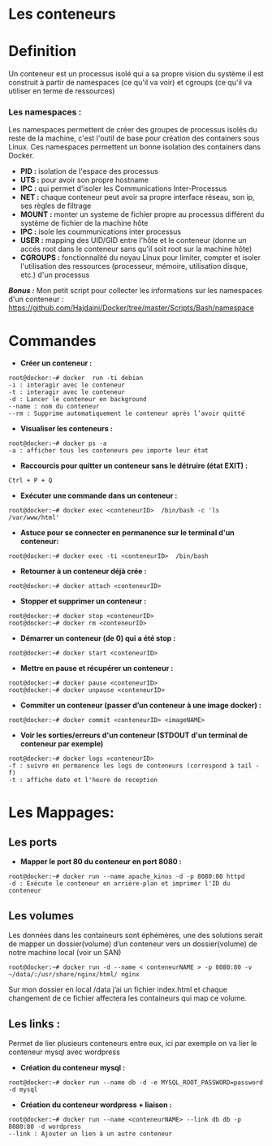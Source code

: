 # Les conteneurs

# Definition

Un conteneur est un processus isolé qui a sa propre vision du système il est construit à partir de namespaces (ce qu'il va voir) et cgroups (ce qu'il va utiliser en terme de ressources)

### Les namespaces :
Les namespaces permettent de créer des groupes de processus isolés du reste de la machine, c'est l'outil de base pour création des containers sous Linux. Ces namespaces permettent un bonne isolation des containers dans Docker.

- **PID :** isolation de l'espace des processus
- **UTS :** pour avoir son propre hostname
- **IPC :** qui permet d'isoler les Communications Inter-Processus
- **NET :** chaque conteneur peut avoir sa propre interface réseau, son ip, ses règles de filtrage
- **MOUNT :** monter un systeme de fichier propre au processus différent du système de fichier de la machine hôte
- **IPC :** isole les coummunications inter processus
- **USER :** mapping des UID/GID entre l'hôte et le conteneur (donne un accés root dans le conteneur sans qu'il soit root sur la machine hôte)
- **CGROUPS :** fonctionnalité du noyau Linux pour limiter, compter et isoler l'utilisation des ressources (processeur, mémoire, utilisation disque, etc.) d'un processus

***Bonus :*** Mon petit script pour collecter les informations sur les namespaces d'un conteneur : https://github.com/Hajdaini/Docker/tree/master/Scripts/Bash/namespace


# Commandes

- **Créer un conteneur :**
```
root@docker:~# docker  run -ti debian
-i : interagir avec le conteneur
-t : interagir avec le conteneur
-d : Lancer le conteneur en background
--name : nom du conteneur
--rm : Supprime automatiquement le conteneur après l’avoir quitté
```

- **Visualiser les conteneurs :**
```
root@docker:~# docker ps -a
-a : afficher tous les conteneurs peu importe leur état
```

- **Raccourcis pour quitter un conteneur sans le détruire (état EXIT) :**
```
Ctrl + P + Q
```

- **Exécuter une commande dans un conteneur :**
```
root@docker:~# docker exec <conteneurID>  /bin/bash -c 'ls /var/www/html'
```

- **Astuce pour se connecter en permanence sur le terminal d'un conteneur:**
```
root@docker:~# docker exec -ti <conteneurID>  /bin/bash 
```

- **Retourner à un conteneur déjà crée :**
```
root@docker:~# docker attach <conteneurID> 
```

- **Stopper et supprimer un conteneur :**
```
root@docker:~# docker stop <conteneurID> 
root@docker:~# docker rm <conteneurID> 
```

- **Démarrer un conteneur (de 0) qui a été stop :**
```
root@docker:~# docker start <conteneurID> 
```

- **Mettre en pause et récupérer un conteneur :**
```
root@docker:~# docker pause <conteneurID> 
root@docker:~# docker unpause <conteneurID> 
```

- **Commiter un conteneur (passer d’un conteneur à une image docker) :**
```
root@docker:~# docker commit <conteneurID> <imageNAME>
```

- **Voir les sorties/erreurs d'un conteneur (STDOUT d'un terminal de conteneur par exemple)**
```
root@docker:~# docker logs <conteneurID>
-f : suivre en permanence les logs de conteneurs (correspond à tail -f)
-t : affiche date et l'heure de reception
```

# Les Mappages:

## Les ports

- **Mapper le port 80 du conteneur en port 8080 :**
```
root@docker:~# docker run --name apache_kinos -d -p 8080:80 httpd
-d : Exécute le conteneur en arrière-plan et imprimer l'ID du conteneur
```

## Les volumes

Les données dans les containeurs sont éphémères, une des solutions serait de mapper un dossier(volume) d’un conteneur vers un dossier(volume) de notre machine local (voir un SAN)
```
root@docker:~# docker run -d --name < conteneurNAME > -p 8080:80 -v ~/data/:/usr/share/nginx/html/ nginx
```
Sur mon dossier en local /data j’ai un fichier index.html et chaque changement de ce fichier affectera les containeurs qui map ce volume.



## Les links :

Permet de lier plusieurs conteneurs entre eux, ici par exemple on va lier le conteneur mysql avec wordpress

- **Création du conteneur mysql :**
```
root@docker:~# docker run --name db -d -e MYSQL_ROOT_PASSWORD=password -d mysql
```

- **Création du conteneur wordpress + liaison :**
```
root@docker:~# docker run --name <conteneurNAME> --link db db -p 8080:80 -d wordpress
--link : Ajouter un lien à un autre conteneur
```
